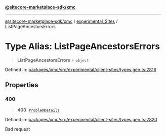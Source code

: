 [**@sitecore-marketplace-sdk/xmc**](../../../../README.md)

***

[@sitecore-marketplace-sdk/xmc](../../../../README.md) / [experimental\_Sites](../README.md) / ListPageAncestorsErrors

# Type Alias: ListPageAncestorsErrors

> **ListPageAncestorsErrors** = `object`

Defined in: [packages/xmc/src/experimental/client-sites/types.gen.ts:2816](https://github.com/Sitecore/marketplace-sdk/blob/main/packages/xmc/src/experimental/client-sites/types.gen.ts#L2816)

## Properties

### 400

> **400**: [`ProblemDetails`](ProblemDetails.md)

Defined in: [packages/xmc/src/experimental/client-sites/types.gen.ts:2820](https://github.com/Sitecore/marketplace-sdk/blob/main/packages/xmc/src/experimental/client-sites/types.gen.ts#L2820)

Bad request
